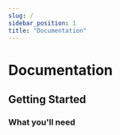 ```yaml
---
slug: /
sidebar_position: 1
title: "Documentation"
---
```


# Documentation

## Getting Started

### What you'll need
